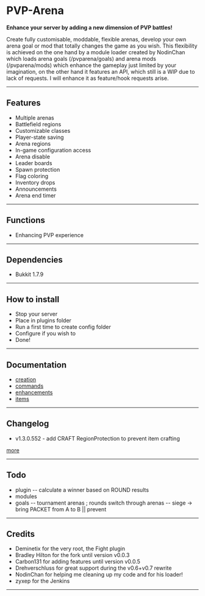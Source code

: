 # PVP-Arena


**Enhance your server by adding a new dimension of PVP battles!**

Create fully customisable, moddable, flexible arenas, develop your own arena goal or mod that totally changes the game as you wish. 
This flexibility is achieved on the one hand by a module loader created by NodinChan which loads arena goals (/pvparena/goals) and arena mods (/pvparena/mods) which enhance the gameplay just limited by your imagination, on the other hand it features an API, which still is a WIP due to lack of requests. I will enhance it as feature/hook requests arise.


***


## Features

- Multiple arenas
- Battlefield regions
- Customizable classes
- Player-state saving
- Arena regions
- In-game configuration access
- Arena disable
- Leader boards
- Spawn protection
- Flag coloring
- Inventory drops
- Announcements
- Arena end timer

***

## Functions

- Enhancing PVP experience

***

## Dependencies

-  Bukkit 1.7.9

***

## How to install

- Stop your server
- Place in plugins folder
- Run a first time to create config folder
- Configure if you wish to
- Done!

***

## Documentation

- [creation](doc/creation.md)
- [commands](doc/commands.md)
- [enhancements](doc/enhancements.md)
- [items](doc/items.md)

***

## Changelog

- v1.3.0.552 - add CRAFT RegionProtection to prevent item crafting

[more](doc/changelog.md)

***

## Todo

- plugin
-- calculate a winner based on ROUND results
- modules
- goals
-- tournament arenas ; rounds switch through arenas
-- siege -> bring PACKET from A to B || prevent

***

## Credits
- Deminetix for the very root, the Fight plugin
- Bradley Hilton for the fork until version v0.0.3
- Carbon131 for adding features until version v0.0.5
- Drehverschluss for great support during the v0.6+v0.7 rewrite
- NodinChan for helping me cleaning up my code and for his loader!
- zyxep for the Jenkins

***
